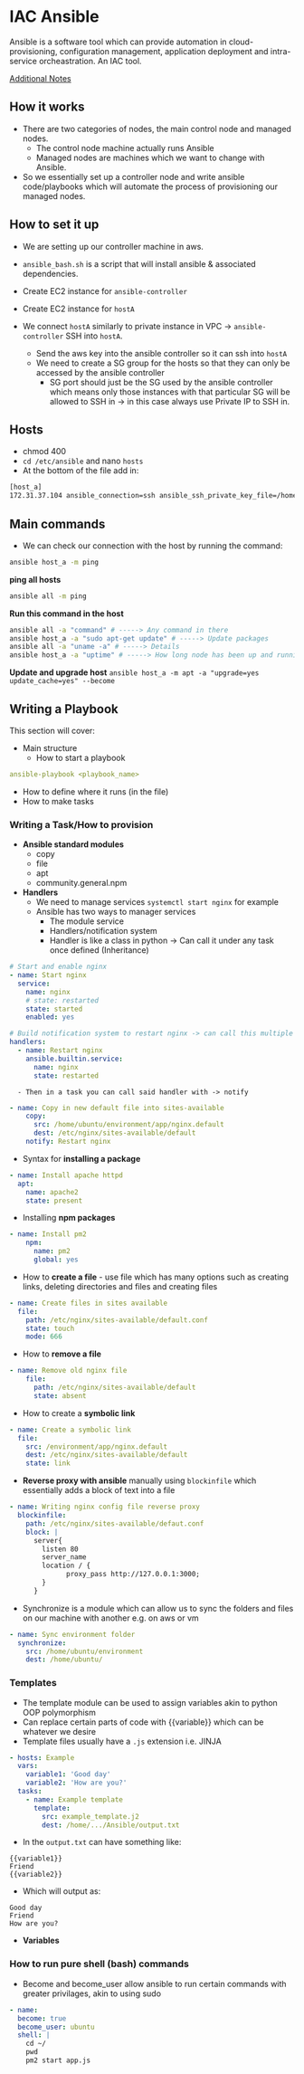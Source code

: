 # IAC Ansible
Ansible is a software tool which can provide automation in cloud-provisioning, configuration management, application deployment and intra-service orcheastration. An IAC tool.

[Additional Notes](https://github.com/MattSokol79/Ops_Notes/tree/main/Week_8_VPC_Continued/Day3_Ansible)

## How it works
- There are two categories of nodes, the main control node and managed nodes.
  - The control node machine actually runs Ansible
  - Managed nodes are machines which we want to change with Ansible. 
- So we essentially set up a controller node and write ansible code/playbooks which will automate the process of provisioning our managed nodes.

## How to set it up
- We are setting up our controller machine in aws. 
- `ansible_bash.sh` is a script that will install ansible & associated dependencies. 
- Create EC2 instance for `ansible-controller`
- Create EC2 instance for `hostA`
  
- We connect `hostA` similarly to private instance in VPC -> `ansible-controller` SSH into `hostA`.
  - Send the aws key into the ansible controller so it can ssh into `hostA`
  - We need to create a SG group for the hosts so that they can only be accessed by the ansible controller
    - SG port should just be the SG used by the ansible controller which means only those instances with that particular SG will be allowed to SSH in -> in this case always use Private IP to SSH in.

## Hosts
- chmod 400 <AWS key to allow it read permissions to be used>
- `cd /etc/ansible` and nano `hosts`
- At the bottom of the file add in:

```bash
[host_a]
172.31.37.104 ansible_connection=ssh ansible_ssh_private_key_file=/home/ubuntu/.ssh/eng74mattawskey.pem
```

## Main commands
- We can check our connection with the host by running the command:
```bash
ansible host_a -m ping
``` 

**ping all hosts**
```bash
ansible all -m ping
```

**Run this command in the host**
```bash
ansible all -a "command" # -----> Any command in there
ansible host_a -a "sudo apt-get update" # -----> Update packages
ansible all -a "uname -a" # -----> Details
ansible host_a -a "uptime" # -----> How long node has been up and running
```

**Update and upgrade host**
`ansible host_a -m apt -a "upgrade=yes update_cache=yes" --become`

## Writing a Playbook
This section will cover:
- Main structure
  - How to start a playbook
```yaml
ansible-playbook <playbook_name>
```
  - How to define where it runs (in the file)
  - How to make tasks

### Writing a Task/How to provision
- **Ansible standard modules**
  - copy
  - file
  - apt
  - community.general.npm
- **Handlers**
  -  We need to manage services `systemctl start nginx` for example
  -  Ansible has two ways to manager services
     -  The module service
     -  Handlers/notification system
     -  Handler is like a class in python -> Can call it under any task once defined (Inheritance)
```yaml
# Start and enable nginx
- name: Start nginx
  service: 
    name: nginx
    # state: restarted
    state: started
    enabled: yes

# Build notification system to restart nginx -> can call this multiple times with notify in other tasks
handlers:
  - name: Restart nginx
    ansible.builtin.service:
      name: nginx
      state: restarted
```
      - Then in a task you can call said handler with -> notify
```yaml
- name: Copy in new default file into sites-available
    copy: 
      src: /home/ubuntu/environment/app/nginx.default 
      dest: /etc/nginx/sites-available/default
    notify: Restart nginx
```
-  Syntax for **installing a package**
```yaml
- name: Install apache httpd
  apt:
    name: apache2
    state: present
```
  - Installing **npm packages**
```yaml
- name: Install pm2
    npm:
      name: pm2
      global: yes
```
  -  How to **create a file** - use file which has many options such as creating links, deleting directories and files and creating files
```yaml
- name: Create files in sites available
  file:
    path: /etc/nginx/sites-available/default.conf
    state: touch
    mode: 666
```
  -  How to **remove a file**
```yaml
- name: Remove old nginx file
    file:
      path: /etc/nginx/sites-available/default
      state: absent
```
  - How to create a **symbolic link**
```yaml
- name: Create a symbolic link 
  file:
    src: /environment/app/nginx.default
    dest: /etc/nginx/sites-available/default
    state: link
```

  - **Reverse proxy with ansible** manually using `blockinfile` which essentially adds a block of text into a file
```yaml
- name: Writing nginx config file reverse proxy
  blockinfile:
    path: /etc/nginx/sites-available/defaut.conf
    block: |
      server{
        listen 80
        server_name
        location / {
              proxy_pass http://127.0.0.1:3000;
        }
      }
```
  - Synchronize is a module which can allow us to sync the folders and files on our machine with another e.g. on aws or vm
```yaml
- name: Sync environment folder
  synchronize:
    src: /home/ubuntu/environment
    dest: /home/ubuntu/
```
### Templates
- The template module can be used to assign variables akin to python OOP polymorphism
- Can replace certain parts of code with {{variable}} which can be whatever we desire
- Template files usually have a `.js` extension i.e. JINJA
```yaml
- hosts: Example
  vars: 
    variable1: 'Good day'
    variable2: 'How are you?'
  tasks:
    - name: Example template
      template:
        src: example_template.j2
        dest: /home/.../Ansible/output.txt
```
- In the `output.txt` can have something like:
```
{{variable1}}
Friend
{{variable2}}
```
- Which will output as:
```
Good day
Friend
How are you?
```

- **Variables**

### How to run pure shell (bash) commands
- Become and become_user allow ansible to run certain commands with greater privilages, akin to using sudo
```yaml
- name:
  become: true
  become_user: ubuntu
  shell: |
    cd ~/
    pwd
    pm2 start app.js
```
